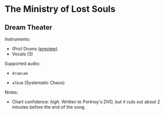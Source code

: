 # The Ministry of Lost Souls

## Dream Theater

Instruments:

  * (Pro) Drums [(preview)](http://pages.cs.wisc.edu/~tolly/customs/?title=the-ministry-of-lost-souls&artist=dream-theater)
  * Vocals (3)

Supported audio:

  * `drumcam`

  * `album` (Systematic Chaos)

Notes:

  * Chart confidence: *high*. Written to Portnoy's DVD, but it cuts out about 2 minutes before the end of the song.

